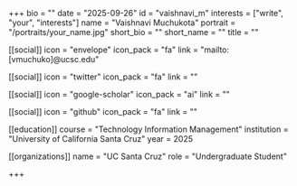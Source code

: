 +++
bio = ""
date = "2025-09-26"
id = "vaishnavi_m"
interests = ["write", "your", "interests"]
name = "Vaishnavi Muchukota"
portrait = "/portraits/your_name.jpg"
short_bio = ""
short_name = ""
title = ""

[[social]]
    icon = "envelope"
    icon_pack = "fa"
    link = "mailto:[vmuchuko]@ucsc.edu"

[[social]]
    icon = "twitter"
    icon_pack = "fa"
    link = ""

[[social]]
    icon = "google-scholar"
    icon_pack = "ai"
    link = ""

[[social]]
    icon = "github"
    icon_pack = "fa"
    link = ""

[[education]]
    course = "Technology Information Management"
    institution = "University of California Santa Cruz"
    year = 2025
    
[[organizations]]
    name = "UC Santa Cruz"
    role = "Undergraduate Student"

+++
